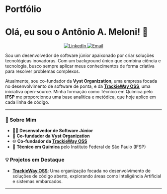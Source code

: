 # Portfólio 
# Olá, eu sou o Antônio A. Meloni! 👋

<p align="center">
  <a href="https://www.linkedin.com/in/antonioomeloni/">
    <img src="https://img.shields.io/badge/LinkedIn-0077B5?style=for-the-badge&logo=linkedin&logoColor=white" alt="LinkedIn">
  </a>
  <a href="mailto:antonio.meloni@vytruve.org">
    <img src="https://img.shields.io/badge/-Email-000?style=for-the-badge&logo=microsoft-outlook&logoColor=007BFF" alt="Email">
  </a>
</p>

Sou um desenvolvedor de software júnior apaixonado por criar soluções tecnológicas inovadoras. Com um background único que combina ciência e tecnologia, busco sempre aplicar meus conhecimentos de forma criativa para resolver problemas complexos.

Atualmente, sou co-fundador da **Vyst Organization**, uma empresa focada no desenvolvimento de software de ponta, e da **[TrackieWay OSS](https://github.com/TrackieWay-OSS)**, uma iniciativa open-source. Minha formação como Técnico em Química pelo **IFSP** me proporcionou uma base analítica e metódica, que hoje aplico em cada linha de código.

---

### 🚀 Sobre Mim

- 👨‍💻 **Desenvolvedor de Software Júnior**
- 🏢 **Co-fundador da Vyst Organization**
- 🌐 **Co-fundador da [TrackieWay OSS](https://github.com/TrackieWay-OSS)**
- 🔬 **Técnico em Química** pelo Instituto Federal de São Paulo (IFSP)

### 💡 Projetos em Destaque

- **[TrackieWay OSS](https://github.com/TrackieWay-OSS)**: Uma organização focada no desenvolvimento de soluções de código aberto, explorando áreas como Inteligência Artificial e sistemas embarcados.

---
<br>


